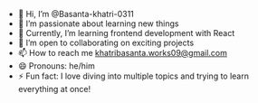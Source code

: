 - 👋 Hi, I’m @Basanta-khatri-0311
- 👀 I’m passionate about learning new things
- 🌱 Currently, I’m learning frontend development with React
- 💞️ I’m open to collaborating on exciting projects
- 📫 How to reach me khatribasanta.works09@gmail.com
- 😄 Pronouns: he/him
- ⚡ Fun fact: I love diving into multiple topics and trying to learn everything at once!

<!---
Basanta-khatri-0311/Basanta-khatri-0311 is a ✨ special ✨ repository because its `README.md` (this file) appears on your GitHub profile.
You can click the Preview link to take a look at your changes.
--->
